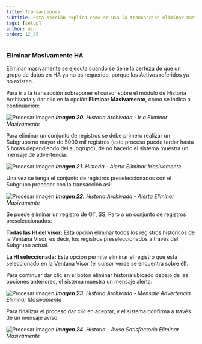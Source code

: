```yaml
---
title: Transacciones
subtitle: Esta sección explica como se usa la transacción eliminar masivamente historia de mantenimiento archivada
tags: [setup]
author: win
order: 12_05
---
```


### Eliminar Masivamente HA


Eliminar masivamente se ejecuta cuando se tiene la certeza de que un grupo de datos en HA ya no es requerido, porque los Activos referidos ya no existen. 


Para ir a la transacción sobreponer el cursor sobre el módulo de  <a class="btn blue">Historia Archivada</a> y dar clic en la opción **Eliminar Masivamente**, como se indica a continuación:

![Procesar imagen](https://ayuda.winsoftware.com.co/assets/images/cap13/chp13_img19.png)
_**Imagen 20.** Historia Archivada - Ir a Eliminar Masivamente_

Para eliminar un conjunto de registros se debe primero realizar un Subgrupo no mayor de 5000 mil registros (este proceso puede tardar hasta 5 horas dependiendo del subgrupo), de no hacerlo el sistema muestra un mensaje de advertencia:

![Procesar imagen](https://ayuda.winsoftware.com.co/assets/images/cap13/chp13_img20.png)
_**Imagen 21.** Historia - Alerta Eliminar Masivamente_

Una vez se tenga el conjunto de registros preseleccionados con el Subgrupo proceder con la transacción así:

![Procesar imagen](https://ayuda.winsoftware.com.co/assets/images/cap13/chp13_img21.png)
_**Imagen 22.** Historia Archivada - Alerta Eliminar Masivamente_

Se puede eliminar un registro de OT, SS, Paro o un conjunto de registros preseleccionados: 

**Todas las HI del visor:** Esta opción eliminar todos los registros históricos de la Ventana Visor, es decir, los registros preseleccionados a través del Subgrupo actual.

**La HI seleccionada:** Esta opción permite eliminar el registro que está seleccionado en la Ventana Visor (el cursor verde se encuentra sobre él).

Para continuar dar clic en el botón <a class="btn blue">eliminar historia</a> ubicado debajo de las opciones anteriores, el sistema muestra un mensaje alerta:

![Procesar imagen](https://ayuda.winsoftware.com.co/assets/images/cap13/chp13_img22.png)
_**Imagen 23.** Historia Archivada - Mensaje Advertencia Eliminar Masivamente_

Para finalizar el proceso dar clic en <a class="btn blue">aceptar</a>, y el sistema confirma  a través de un mensaje aviso: 

![Procesar imagen](https://ayuda.winsoftware.com.co/assets/images/cap13/chp13_img23.png)
_**Imagen 24.** Historia - Aviso Satisfactorio Eliminar Masivamente_